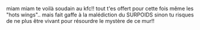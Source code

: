 miam miam te voilà soudain au kfc!! tout t'es offert pour cette fois même les "hots wings".. mais fait gaffe à la malédiction du SURPOIDS sinon tu risques de ne plus être vivant pour résourdre le mystère de ce mur!!